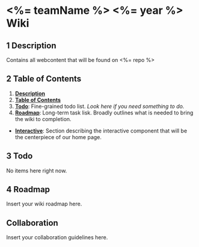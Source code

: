 # <%= teamName %> <%= year %> Wiki

## 1 Description

Contains all webcontent that will be found on <%= repo %>

## 2 Table of Contents

1. [**Description**](#1-description)
2. [**Table of Contents**](#2-table-of-contents)
3. [**Todo**](#3-todo): Fine-grained todo list. _Look here if you need something to do._
4. [**Roadmap**](#4-roadmap): Long-term task lisk. Broadly outlines what is needed to bring the wiki to completion.
  - [**Interactive**](#5-interactive): Section describing the interactive component that will be the centerpiece of our home page.

## 3 Todo

No items here right now.

## 4 Roadmap

Insert your wiki roadmap here.

## Collaboration

Insert your collaboration guidelines here.
